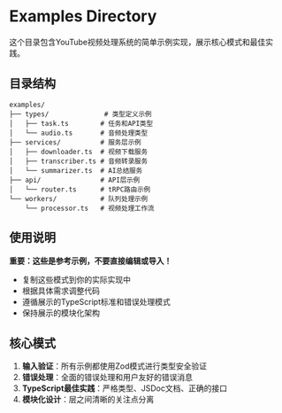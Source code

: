 # Examples Directory

这个目录包含YouTube视频处理系统的简单示例实现，展示核心模式和最佳实践。

## 目录结构

```
examples/
├── types/              # 类型定义示例
│   ├── task.ts        # 任务和API类型
│   └── audio.ts       # 音频处理类型
├── services/          # 服务层示例
│   ├── downloader.ts  # 视频下载服务
│   ├── transcriber.ts # 音频转录服务
│   └── summarizer.ts  # AI总结服务
├── api/               # API层示例
│   └── router.ts      # tRPC路由示例
└── workers/           # 队列处理示例
    └── processor.ts   # 视频处理工作流
```

## 使用说明

**重要：这些是参考示例，不要直接编辑或导入！**

- 复制这些模式到你的实际实现中
- 根据具体需求调整代码
- 遵循展示的TypeScript标准和错误处理模式
- 保持展示的模块化架构

## 核心模式

1. **输入验证**：所有示例都使用Zod模式进行类型安全验证
2. **错误处理**：全面的错误处理和用户友好的错误消息
3. **TypeScript最佳实践**：严格类型、JSDoc文档、正确的接口
4. **模块化设计**：层之间清晰的关注点分离